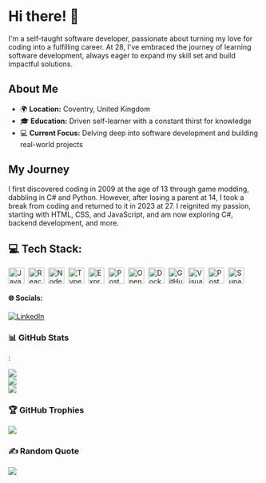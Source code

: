 <h1>Hi there! 👋</h1>

I'm a self-taught software developer, passionate about turning my love for coding into a fulfilling career. At 28, I've embraced the journey of learning software development, always eager to expand my skill set and build impactful solutions.

<h2>About Me</h2>

- 🌍 **Location:** Coventry, United Kingdom
- 🎓 **Education:** Driven self-learner with a constant thirst for knowledge
- 💻 **Current Focus:** Delving deep into software development and building real-world projects

<h2>My Journey</h2>

I first discovered coding in 2009 at the age of 13 through game modding, dabbling in C# and Python. However, after losing a parent at 14, I took a break from coding and returned to it in 2023 at 27. I reignited my passion, starting with HTML, CSS, and JavaScript, and am now exploring C#, backend development, and more.

<h2>💻 Tech Stack:</h2>

<div style="display: flex; flex-wrap: wrap; gap: 4px; justify-content: left;">
  <img src="https://img.shields.io/badge/JavaScript-F7DF1C?logo=javascript&logoColor=white" height="32" alt="JavaScript" style="margin-right: 4px">
  <img src="https://img.shields.io/badge/React-20232A?logo=react&logoColor=61DAFB" height="32" alt="React" style="margin-right: 4px">
  <img src="https://img.shields.io/badge/Node.js-8CC84B?logo=node.js&logoColor=white" height="32" alt="Node.js" style="margin-right: 4px">
  <img src="https://img.shields.io/badge/TypeScript-3178C6?logo=typescript&logoColor=white" height="32" alt="TypeScript" style="margin-right: 4px">
  <img src="https://img.shields.io/badge/Express-000000?logo=express&logoColor=white" height="32" alt="Express" style="margin-right: 4px">
  <img src="https://img.shields.io/badge/PostgreSQL-316192?logo=postgresql&logoColor=white" height="32" alt="PostgreSQL" style="margin-right: 4px">
  <img src="https://img.shields.io/badge/OpenAI-412991?logo=openai&logoColor=white" height="32" alt="OpenAI" style="margin-right: 4px">
  <img src="https://img.shields.io/badge/Docker-2496ED?logo=docker&logoColor=white" height="32" alt="Docker" style="margin-right: 4px">
  <img src="https://img.shields.io/badge/GitHub_Actions-2088FF?logo=github-actions&logoColor=white" height="32" alt="GitHub Actions" style="margin-right: 4px">
  <img src="https://img.shields.io/badge/Visual_Studio_Code-007ACC?logo=visual-studio-code&logoColor=white" height="32" alt="Visual Studio Code" style="margin-right: 4px">
  <img src="https://img.shields.io/badge/Postman-FF6C37?logo=postman&logoColor=white" height="32" alt="Postman" style="margin-right: 4px">
  <img src="https://img.shields.io/badge/Supabase-3ECF8E?logo=supabase&logoColor=white" height="32" alt="Supabase" style="margin-right: 4px">
</div>

<h4>🌐 Socials:</h4>

[![LinkedIn](https://img.shields.io/badge/LinkedIn-%230077B5.svg?logo=linkedin&logoColor=white)](https://linkedin.com/in/kieran-paget/)

<h3>📊 GitHub Stats</h3> :

![](https://github-readme-stats.vercel.app/api?username=Kieranp-96&theme=shadow_blue&hide_border=false&include_all_commits=false&count_private=false)<br/>
![](https://github-readme-streak-stats.herokuapp.com/?user=Kieranp-96&theme=shadow_blue&hide_border=false)<br/>
![](https://github-readme-stats.vercel.app/api/top-langs/?username=Kieranp-96&theme=shadow_blue&hide_border=false&include_all_commits=false&count_private=false&layout=compact)

<h3>🏆 GitHub Trophies</h3>

![](https://github-profile-trophy.vercel.app/?username=Kieranp-96&theme=radical&no-frame=false&no-bg=true&margin-w=4)

<h3>✍️ Random Quote</h3>

![](https://quotes-github-readme.vercel.app/api?type=horizontal&theme=dark)
